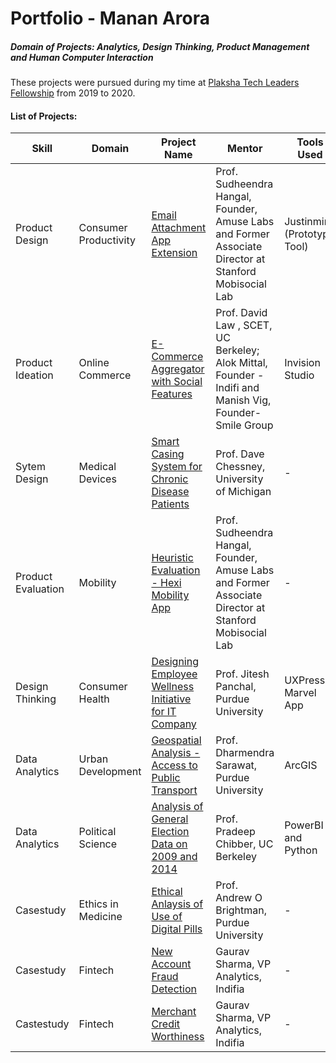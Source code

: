# Portfolio  - Manan Arora

##### Domain of  Projects: Analytics, Design Thinking, Product Management and Human Computer Interaction

These projects were pursued during my time at [Plaksha Tech Leaders Fellowship](https://plaksha.org/techleaders) from 2019 to 2020.


#### List of Projects:

| Skill              | Domain                 | Project Name                                       | Mentor                                                                                                  | Tools Used                  |
|--------------------|------------------------|----------------------------------------------------|---------------------------------------------------------------------------------------------------------|-----------------------------|
| Product Design     | Consumer Productivity  | [Email Attachment App Extension](https://github.com/aroramanan/Portfolio/tree/master/Product%20Design%20-%20Email%20Attachment%20App%20Extension)                     | Prof. Sudheendra Hangal, Founder, Amuse Labs and Former Associate Director at Stanford Mobisocial Lab   | Justinmind (Prototype Tool) |
| Product Ideation   | Online Commerce        | [E-Commerce Aggregator with Social Features](https://github.com/aroramanan/Portfolio/tree/master/Product%20Idea%20-%20Social%20Commerce%20-%20Fluence)         | Prof. David Law , SCET, UC Berkeley; Alok Mittal, Founder - Indifi and Manish Vig, Founder- Smile Group | Invision Studio             |
| Sytem Design       | Medical Devices        | [Smart Casing System for Chronic Disease Patients](https://github.com/aroramanan/Portfolio/tree/master/System%20Design%20-%20Smart%20Casing%20for%20Chronic%20Disease%20Patients)   | Prof. Dave Chessney, University of Michigan                                                             | -                           |
| Product Evaluation | Mobility               | [Heuristic Evaluation - Hexi Mobility App](https://github.com/aroramanan/Portfolio/tree/master/Heuristic%20Evaluation%20-%20Hexi%20Mobility%20App)         | Prof. Sudheendra Hangal, Founder, Amuse Labs and Former Associate Director at Stanford Mobisocial Lab   | -                           |
| Design Thinking    | Consumer Health        | [Designing Employee Wellness Initiative for IT Company](https://github.com/aroramanan/Portfolio/tree/master/Design%20Thinking%20-%20Employee%20Health%20App) | Prof. Jitesh Panchal, Purdue University                                                                 | UXPressia, Marvel App       |
| Data Analytics     | Urban Development      | [Geospatial Analysis - Access to Public Transport](https://github.com/aroramanan/Portfolio/tree/master/Data%20Analysis%20-%20Geospatial%20-%20Access%20to%20Public%20Transport) | Prof. Dharmendra Sarawat, Purdue University                                                             | ArcGIS                      |
| Data Analytics     | Political Science      | [Analysis of General Election Data on 2009 and 2014]() | Prof. Pradeep Chibber, UC Berkeley                                                                      | PowerBI and Python          |
| Casestudy          | Ethics in Medicine     | [Ethical Anlaysis of Use of Digital Pills](https://github.com/aroramanan/Portfolio/tree/master/Ethics%20Analysis%20-%20Use%20of%20Digital%20Pills)           | Prof. Andrew O Brightman, Purdue University                                                             | -                           |
| Casestudy          | Fintech                | [New Account Fraud Detection](https://github.com/aroramanan/Portfolio/tree/master/FinTech%20Casestudy%20-%20Tacking%20New%20Account%20Fraud)                       | Gaurav Sharma, VP Analytics, Indifia                                                                    | -                           |
| Castestudy         | Fintech                | [Merchant Credit Worthiness](https://github.com/aroramanan/Portfolio/tree/master/FinTech%20Casestudy%20-%20Merchant%20Credit%20Worthiness)                         | Gaurav Sharma, VP Analytics, Indifia                                                                    | -                           |
